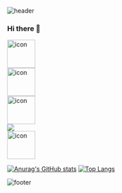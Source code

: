 <!-- 헤더 -->
![header](https://capsule-render.vercel.app/api?type=waving&color=FFCCCC&height=220&section=header&text=Lin's%20GitHub&fontSize=70&fontColor=660000)


<!-- 인사 -->
### Hi there 👋

<div style="display: flex; align-items: flex-start;">
  <img src="https://techstack-generator.vercel.app/js-icon.svg" alt="icon" width="65" height="65" />
</div>

<div style="display: flex; align-items: flex-start;"><img src="https://techstack-generator.vercel.app/mysql-icon.svg" alt="icon" width="65" height="65" />
</div>
<div style="display: flex; align-items: flex-start;"><img src="https://techstack-generator.vercel.app/restapi-icon.svg" alt="icon" width="65" height="65" />
</div>
<img src="https://img.shields.io/badge/Firebase-FFCA28?style=flat-square&logo=firebase&logoColor=white"/>

<div style="display: flex; align-items: flex-start;"><img src="https://techstack-generator.vercel.app/github-icon.svg" alt="icon" width="65" height="65" />
</div>

[![Anurag's GitHub stats](https://github-readme-stats.vercel.app/api?username=HelloCdpa)](https://github.com/HelloCdpa/github-readme-stats)
[![Top Langs](https://github-readme-stats.vercel.app/api/top-langs/?username=HelloCdpa)](https://github.com/HelloCdpa/github-readme-stats)

![footer](https://capsule-render.vercel.app/api?section=footer&color=FFCCCC)
